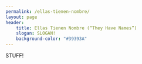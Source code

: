 ```yaml
---
permalink: /ellas-tienen-nombre/
layout: page
header: 
    title: Ellas Tienen Nombre (“They Have Names”)
    slogan: SLOGAN!
    background-color: "#39393A"
---
```

STUFF!